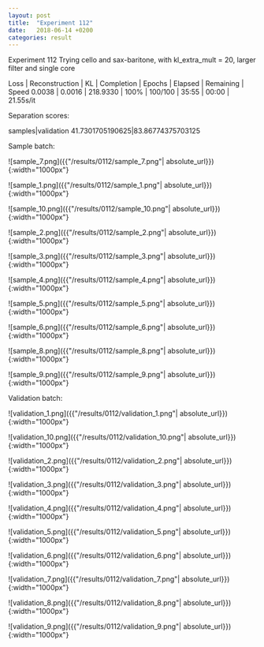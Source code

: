 ```yaml
---
layout: post
title:  "Experiment 112"
date:   2018-06-14 +0200
categories: result
---
```

Experiment 112
Trying cello and sax-baritone, with kl_extra_mult = 20, larger filter and single core

Loss | Reconstruction | KL | Completion | Epochs | Elapsed | Remaining | Speed
0.0038 | 0.0016 | 218.9330 | 100% | 100/100 | 35:55 | 00:00 | 21.55s/it

Separation scores:

samples|validation
41.7301705190625|83.86774375703125

Sample batch:

![sample_7.png]({{"/results/0112/sample_7.png"| absolute_url}}){:width="1000px"}

![sample_1.png]({{"/results/0112/sample_1.png"| absolute_url}}){:width="1000px"}

![sample_10.png]({{"/results/0112/sample_10.png"| absolute_url}}){:width="1000px"}

![sample_2.png]({{"/results/0112/sample_2.png"| absolute_url}}){:width="1000px"}

![sample_3.png]({{"/results/0112/sample_3.png"| absolute_url}}){:width="1000px"}

![sample_4.png]({{"/results/0112/sample_4.png"| absolute_url}}){:width="1000px"}

![sample_5.png]({{"/results/0112/sample_5.png"| absolute_url}}){:width="1000px"}

![sample_6.png]({{"/results/0112/sample_6.png"| absolute_url}}){:width="1000px"}

![sample_8.png]({{"/results/0112/sample_8.png"| absolute_url}}){:width="1000px"}

![sample_9.png]({{"/results/0112/sample_9.png"| absolute_url}}){:width="1000px"}

Validation batch:

![validation_1.png]({{"/results/0112/validation_1.png"| absolute_url}}){:width="1000px"}

![validation_10.png]({{"/results/0112/validation_10.png"| absolute_url}}){:width="1000px"}

![validation_2.png]({{"/results/0112/validation_2.png"| absolute_url}}){:width="1000px"}

![validation_3.png]({{"/results/0112/validation_3.png"| absolute_url}}){:width="1000px"}

![validation_4.png]({{"/results/0112/validation_4.png"| absolute_url}}){:width="1000px"}

![validation_5.png]({{"/results/0112/validation_5.png"| absolute_url}}){:width="1000px"}

![validation_6.png]({{"/results/0112/validation_6.png"| absolute_url}}){:width="1000px"}

![validation_7.png]({{"/results/0112/validation_7.png"| absolute_url}}){:width="1000px"}

![validation_8.png]({{"/results/0112/validation_8.png"| absolute_url}}){:width="1000px"}

![validation_9.png]({{"/results/0112/validation_9.png"| absolute_url}}){:width="1000px"}
